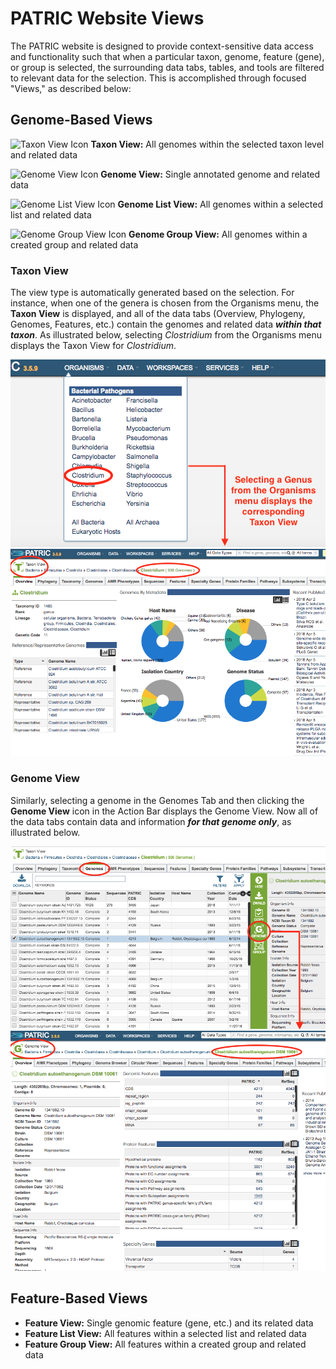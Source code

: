 # PATRIC Website Views

The PATRIC website is designed to provide context-sensitive data access and functionality such that when a particular taxon, genome, feature (gene), or group is selected, the surrounding data tabs, tables, and tools are filtered to relevant data for the selection.  This is accomplished through focused "Views," as described below:

## Genome-Based Views

![Taxon View Icon](../images/taxon_view_icon.png) **Taxon View:** All genomes within the selected taxon level and related data

![Genome View Icon](../images/genome_view_icon.png) **Genome View:** Single annotated genome and related data

![Genome List View Icon](../images/genome_list_view_icon.png) **Genome List View:** All genomes within a selected list and related data

![Genome Group View Icon](../images/genome_group_view_icon.png) **Genome Group View:** All genomes within a created group and related data

### Taxon View
The view type is automatically generated based on the selection. For instance, when one of the genera is chosen from the Organisms menu, the **Taxon View**  is displayed, and all of the data tabs (Overview, Phylogeny, Genomes, Features, etc.) contain the genomes and related data _**within that taxon**_.  As illustrated below, selecting _Clostridium_ from the Organisms menu displays the Taxon View for _Clostridium_. 

![Organisms Menu Option](./images/organisms_menu_taxon.png) 
![Taxon View](./images/taxon_view.png)

### Genome View
Similarly, selecting a genome in the Genomes Tab and then clicking the **Genome View** icon in the Action Bar displays the Genome View. Now all of the data tabs contain data and information _**for that genome only**_, as illustrated below.

![Genome View Action Button](./images/genome_action_button.png) 
![Genome View](./images/genome_view.png)

## Feature-Based Views
* **Feature View:** Single genomic feature (gene, etc.) and its related data
* **Feature List View:** All features within a selected list and related data
* **Feature Group View:** All features within a created group and related data

